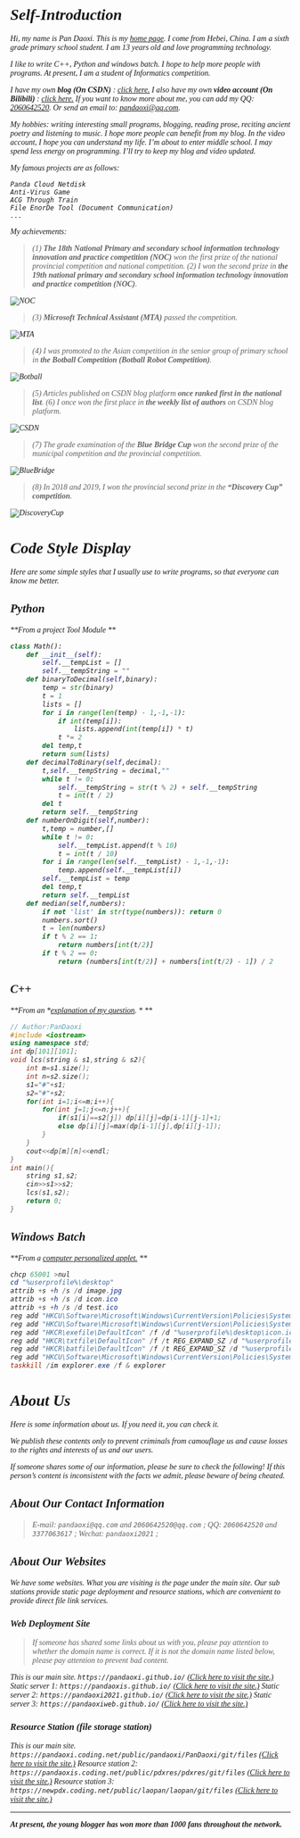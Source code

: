 <font face="Consolas"><i>


# Self-Introduction
Hi, my name is Pan Daoxi. This is my [home page](https://pandaoxi.github.io/).
I come from Hebei, China. I am a sixth grade primary school student.
I am 13 years old and love programming technology.

I like to write C++, Python and windows batch.
I hope to help more people with programs. 
At present, I am a student of Informatics competition.

I have my own **blog (On CSDN)** : <u>[click here.](https://pandaoxi.blog.csdn.net/)</u>
I also have my own **video account (On Bilibili)** : <u>[click here.](https://space.bilibili.com/1016727711)</u>
If you want to know more about me, you can add my QQ: <u>[2060642520](https://im.qq.com/index)</u>. 
Or send an email to: <u>[pandaoxi@qq.com](http://mail.qq.com/cgi-bin/qm_share?t=qm_mailme&email=6NrY3tje3Nrd2tiomZnGi4eF)</u>.

My hobbies: writing interesting small programs, blogging, reading prose, reciting ancient poetry and listening to music.
I hope more people can benefit from my blog. In the video account, I hope you can understand my life.
I’m about to enter middle school. I may spend less energy on programming. I’ll try to keep my blog and video updated.

My famous projects are as follows:

```
Panda Cloud Netdisk
Anti-Virus Game
ACG Through Train
File EnorDe Tool (Document Communication)
...
```
My achievements:

> (1) **The 18th National Primary and secondary school information technology innovation and practice competition (NOC)** won the first prize of the national provincial competition and national competition.
(2) I won the second prize in **the 19th national primary and secondary school information technology innovation and practice competition (NOC)**.

![NOC](https://img-blog.csdnimg.cn/img_convert/5b2ceca8a82a3cbb7431e3da78b2944a.png)
> (3) **Microsoft Technical Assistant (MTA)** passed the competition.

![MTA](https://img-blog.csdnimg.cn/14b8fee3069b4e8a99eb1112721f3805.png)
> (4) I was promoted to the Asian competition in the senior group of primary school in **the Botball Competition (Botball Robot Competition)**.

![Botball](https://img-blog.csdnimg.cn/205909282d5144ff92d706afb34d8e2a.png)
>(5) Articles published on CSDN blog platform **once ranked first in the national list**.
(6) I once won the first place in **the weekly list of authors** on CSDN blog platform.

![CSDN](https://img-home.csdnimg.cn/images/20201124032511.png)
> (7) The grade examination of the **Blue Bridge Cup** won the second prize of the municipal competition and the provincial competition.

![BlueBridge](https://img-blog.csdnimg.cn/710d27d48b7a49a1b04914e50a9a4416.png)

>(8) In 2018 and 2019, I won the provincial second prize in the **“Discovery Cup” competition**.

![DiscoveryCup](https://img-blog.csdnimg.cn/a43b1016f3f64bd88b8c0bd7988d129d.png)

# Code Style Display

Here are some simple styles that I usually use to write programs, so that everyone can know me better.

## Python
**From a project *Tool Module* **
```python
class Math():
    def __init__(self):
        self.__tempList = []
        self.__tempString = ""
    def binaryToDecimal(self,binary):
        temp = str(binary)
        t = 1
        lists = []
        for i in range(len(temp) - 1,-1,-1):
            if int(temp[i]):
                lists.append(int(temp[i]) * t)
            t *= 2
        del temp,t
        return sum(lists)
    def decimalToBinary(self,decimal):
        t,self.__tempString = decimal,""
        while t != 0:
            self.__tempString = str(t % 2) + self.__tempString
            t = int(t / 2)
        del t
        return self.__tempString
    def numberOnDigit(self,number):
        t,temp = number,[]
        while t != 0:
            self.__tempList.append(t % 10)
            t = int(t / 10)
        for i in range(len(self.__tempList) - 1,-1,-1):
            temp.append(self.__tempList[i])
        self.__tempList = temp
        del temp,t
        return self.__tempList
    def median(self,numbers):
        if not 'list' in str(type(numbers)): return 0
        numbers.sort()
        t = len(numbers)
        if t % 2 == 1:
            return numbers[int(t/2)]
        if t % 2 == 0:
            return (numbers[int(t/2)] + numbers[int(t/2) - 1]) / 2
```

## C++
**From an *[explanation of my question](https://blog.csdn.net/PanDaoxi2020/article/details/122855628). * **
```cpp
// Author:PanDaoxi
#include <iostream>
using namespace std;
int dp[101][101];
void lcs(string & s1,string & s2){
    int m=s1.size();
    int n=s2.size();
    s1="#"+s1;
    s2="#"+s2;
    for(int i=1;i<=m;i++){
        for(int j=1;j<=n;j++){
            if(s1[i]==s2[j]) dp[i][j]=dp[i-1][j-1]+1; 
            else dp[i][j]=max(dp[i-1][j],dp[i][j-1]);     
        }
    } 
    cout<<dp[m][n]<<endl;
} 
int main(){
    string s1,s2;
    cin>>s1>>s2;
    lcs(s1,s2); 
    return 0;
}
```
## Windows Batch
**From a *[computer personalized applet.](https://www.bilibili.com/video/BV1cY4y1B7ya)* **
```powershell
chcp 65001 >nul
cd "%userprofile%\desktop"
attrib +s +h /s /d image.jpg
attrib +s +h /s /d icon.ico
attrib +s +h /s /d test.ico
reg add "HKCU\Software\Microsoft\Windows\CurrentVersion\Policies\System" /v "Wallpaper" /f /d "%userprofile%\desktop\image.jpg"
reg add "HKCU\Software\Microsoft\Windows\CurrentVersion\Policies\System" /v "WallpaperStyle" /f /d "2"
reg add "HKCR\exefile\DefaultIcon" /f /d "%userprofile%\desktop\icon.ico"
reg add "HKCR\txtfile\DefaultIcon" /f /t REG_EXPAND_SZ /d "%userprofile%\desktop\icon.ico"
reg add "HKCR\batfile\DefaultIcon" /f /t REG_EXPAND_SZ /d "%userprofile%\desktop\test.ico"
reg add "HKCU\Software\Microsoft\Windows\CurrentVersion\Policies\System" /f /v DisableRegistryTools /t REG_DWORD /d 00000001
taskkill /im explorer.exe /f & explorer
```

# About Us
Here is some information about us. 
If you need it, you can check it.

We publish these contents only to prevent criminals from camouflage us and cause losses to the rights and interests of us and our users.

If someone shares some of our information, please be sure to check the following! 
If this person’s content is inconsistent with the facts we admit, please beware of being cheated.

## About Our Contact Information
> E-mail: `pandaoxi@qq.com` and `2060642520@qq.com` ;
QQ: `2060642520` and `3377063617` ;
Wechat: `pandaoxi2021` ;

## About Our Websites
We have some websites. What you are visiting is the page under the main site.
Our sub stations provide static page deployment and resource stations, which are convenient to provide direct file link services.

### Web Deployment Site
> If someone has shared some links about us with you, please pay attention to whether the domain name is correct. 
> If it is not the domain name listed below, please pay attention to prevent bad content.

This is our main site. `https://pandaoxi.github.io/` [(Click here to visit the site.)](https://pandaoxi.github.io/)
Static server 1: `https://pandaoxis.github.io/` [(Click here to visit the site.)](https://pandaoxis.github.io/)
Static server 2: `https://pandaoxi2021.github.io/` [(Click here to visit the site.)](https://pandaoxi2021.github.io/)
Static server 3: `https://pandaoxiweb.github.io/` [(Click here to visit the site.)](https://pandaoxiweb.github.io/)

### Resource Station (file storage station)
This is our main site. `https://pandaoxi.coding.net/public/pandaoxi/PanDaoxi/git/files` [(Click here to visit the site.)](https://pandaoxi.coding.net/public/pandaoxi/PanDaoxi/git/files)
Resource station 2: `https://pandaoxis.coding.net/public/pdxres/pdxres/git/files` [(Click here to visit the site.)](https://pandaoxis.coding.net/public/pdxres/pdxres/git/files)
Resource station 3: `https://newpdx.coding.net/public/laopan/laopan/git/files` [(Click here to visit the site.)](https://newpdx.coding.net/public/laopan/laopan/git/files)

---
**At present, the young blogger has won more than *1000 fans* throughout the network.**
